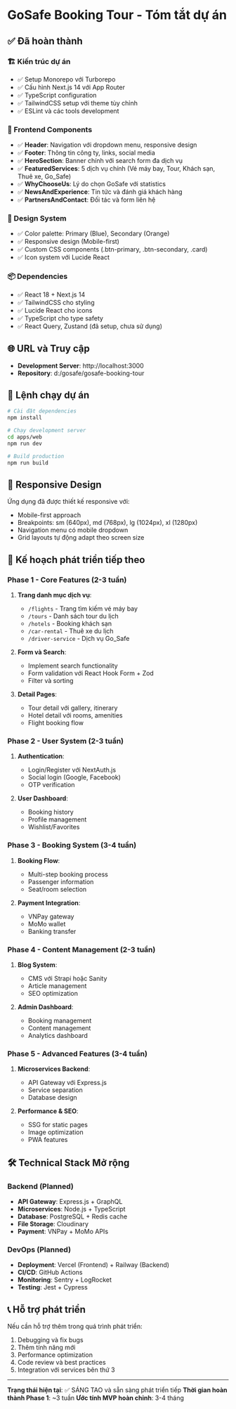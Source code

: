 # GoSafe Booking Tour - Tóm tắt dự án

## ✅ Đã hoàn thành

### 🏗️ Kiến trúc dự án
- ✅ Setup Monorepo với Turborepo
- ✅ Cấu hình Next.js 14 với App Router
- ✅ TypeScript configuration
- ✅ TailwindCSS setup với theme tùy chỉnh
- ✅ ESLint và các tools development

### 🎨 Frontend Components
- ✅ **Header**: Navigation với dropdown menu, responsive design
- ✅ **Footer**: Thông tin công ty, links, social media
- ✅ **HeroSection**: Banner chính với search form đa dịch vụ
- ✅ **FeaturedServices**: 5 dịch vụ chính (Vé máy bay, Tour, Khách sạn, Thuê xe, Go_Safe)
- ✅ **WhyChooseUs**: Lý do chọn GoSafe với statistics
- ✅ **NewsAndExperience**: Tin tức và đánh giá khách hàng
- ✅ **PartnersAndContact**: Đối tác và form liên hệ

### 🎨 Design System
- ✅ Color palette: Primary (Blue), Secondary (Orange)
- ✅ Responsive design (Mobile-first)
- ✅ Custom CSS components (.btn-primary, .btn-secondary, .card)
- ✅ Icon system với Lucide React

### 📦 Dependencies
- ✅ React 18 + Next.js 14
- ✅ TailwindCSS cho styling
- ✅ Lucide React cho icons
- ✅ TypeScript cho type safety
- ✅ React Query, Zustand (đã setup, chưa sử dụng)

## 🌐 URL và Truy cập

- **Development Server**: http://localhost:3000
- **Repository**: d:/gosafe/gosafe-booking-tour

## 🚀 Lệnh chạy dự án

```bash
# Cài đặt dependencies
npm install

# Chạy development server
cd apps/web
npm run dev

# Build production
npm run build
```

## 📱 Responsive Design

Ứng dụng đã được thiết kế responsive với:
- Mobile-first approach
- Breakpoints: sm (640px), md (768px), lg (1024px), xl (1280px)
- Navigation menu có mobile dropdown
- Grid layouts tự động adapt theo screen size

## 🎯 Kế hoạch phát triển tiếp theo

### Phase 1 - Core Features (2-3 tuần)
1. **Trang danh mục dịch vụ**:
   - `/flights` - Trang tìm kiếm vé máy bay
   - `/tours` - Danh sách tour du lịch  
   - `/hotels` - Booking khách sạn
   - `/car-rental` - Thuê xe du lịch
   - `/driver-service` - Dịch vụ Go_Safe

2. **Form và Search**:
   - Implement search functionality
   - Form validation với React Hook Form + Zod
   - Filter và sorting

3. **Detail Pages**:
   - Tour detail với gallery, itinerary
   - Hotel detail với rooms, amenities
   - Flight booking flow

### Phase 2 - User System (2-3 tuần)
1. **Authentication**:
   - Login/Register với NextAuth.js
   - Social login (Google, Facebook)
   - OTP verification

2. **User Dashboard**:
   - Booking history
   - Profile management
   - Wishlist/Favorites

### Phase 3 - Booking System (3-4 tuần)
1. **Booking Flow**:
   - Multi-step booking process
   - Passenger information
   - Seat/room selection

2. **Payment Integration**:
   - VNPay gateway
   - MoMo wallet
   - Banking transfer

### Phase 4 - Content Management (2-3 tuần)
1. **Blog System**:
   - CMS với Strapi hoặc Sanity
   - Article management
   - SEO optimization

2. **Admin Dashboard**:
   - Booking management
   - Content management
   - Analytics dashboard

### Phase 5 - Advanced Features (3-4 tuần)
1. **Microservices Backend**:
   - API Gateway với Express.js
   - Service separation
   - Database design

2. **Performance & SEO**:
   - SSG for static pages
   - Image optimization
   - PWA features

## 🛠️ Technical Stack Mở rộng

### Backend (Planned)
- **API Gateway**: Express.js + GraphQL
- **Microservices**: Node.js + TypeScript
- **Database**: PostgreSQL + Redis cache
- **File Storage**: Cloudinary
- **Payment**: VNPay + MoMo APIs

### DevOps (Planned)
- **Deployment**: Vercel (Frontend) + Railway (Backend)
- **CI/CD**: GitHub Actions
- **Monitoring**: Sentry + LogRocket
- **Testing**: Jest + Cypress

## 📞 Hỗ trợ phát triển

Nếu cần hỗ trợ thêm trong quá trình phát triển:
1. Debugging và fix bugs
2. Thêm tính năng mới
3. Performance optimization
4. Code review và best practices
5. Integration với services bên thứ 3

---

**Trạng thái hiện tại**: ✅ SÁNG TAO và sẵn sàng phát triển tiếp
**Thời gian hoàn thành Phase 1**: ~3 tuần 
**Ước tính MVP hoàn chỉnh**: 3-4 tháng
